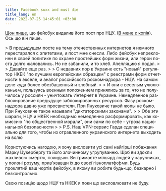 ```yaml
---
title: Facebook suxx and must die
title_lang: en
date: 2022-07-25 14:45:01 +03:00
---
```


[Шон пише][1], що фейсбук видалив його пост про НЦУ. ([В мене є копія][2]). Ось що він пише.

<div lang="ru" markdown=1>
> В предыдущем посте на тему отечественных интернетов я немного перестарался с эпитетами, и пост мне снесли. Либо фейсбук непреклонен в своей политике по охране простейших форм жизни, или герои поста долго жаловались. Но не забанили, и то хлеб. Апелляцию я подал.
>
> Давайте еще раз.
>
> С недавних пор в Украине есть "новый" регулятор НКЕК "по лучшим европейским образцам" с реестрами форм отчетности в экселе, и аналог российского роскомнадзора - НЦУ. На самом деле куда более обезбашенный и злобный.
>
> И они с веселым улюлюканьем, пользуясь военным положением принялись за то, что не получилось у россиян - уничтожать Интернет в Украине. Немедленное разблокирование предыдуще заблокированных ресурсов. Фазу роскомнадзора давно уже просвистели. При Януковиче такой жопы не было. При Януковиче такое называли "диктаторскими законами". 
>
> Обе эти шараги, НЦУ и НКЕК необходимо немедленно расформировать, как комиссию "по общественной морали", они сами по себе - угроза национальной безопасности <https://t.me/ruheight/1236>
>
> P.S. Наш VPN-сервис Гарда <https://cyber.org.ua/vpn.html> сделан специально для того, чтобы из отравленного украинского интернета выходить на волю
</div>

Користуючись нагодою, я хочу висловити усі самі найгірші побажання Марку Цукербергу та його злочинному угрупуванню. Щоб ви здохли жахливою смертю, покидьки. Ви тримаєте мільярд людей у заручниках, у полоні розуму, прив'язавши їх до своєї гівноплатфо́рми. Будь проклятий ваш чортів фейсбук, в якому ви робите будь-що, безкарно і безконтрольно.

Свою позицію щодо НЦУ та НКЕК я поки що висловлювати не буду.

[1]: https://www.facebook.com/ruheight/posts/pfbid0T8VfwHs4FEQBntEZyzDEo7w8ASMYXUnwtdcFEBzVUtduGwEY4KHYVVMzCaLkPEzel
[2]: /2022/07/21/uanet-falling-down.html
